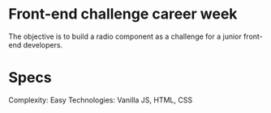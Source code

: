# Front-end challenge career week 
The objective is to build a radio component as a challenge for a junior front-end developers.

# Specs
Complexity: Easy
Technologies: Vanilla JS, HTML, CSS